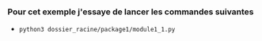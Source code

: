 ### Pour cet exemple j'essaye de lancer les commandes suivantes

- `python3 dossier_racine/package1/module1_1.py`
